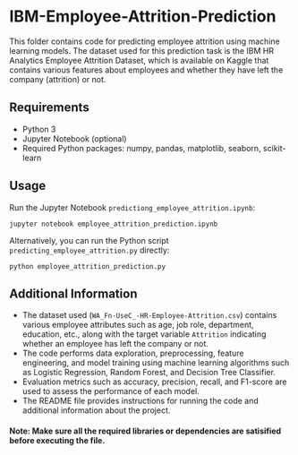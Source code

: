 # IBM-Employee-Attrition-Prediction
This folder contains code for predicting employee attrition using machine learning models. The dataset used for this prediction task is the IBM HR Analytics Employee Attrition Dataset, which is available on Kaggle that contains various features about employees and whether they have left the company (attrition) or not.

## Requirements
- Python 3
- Jupyter Notebook (optional)
- Required Python packages: numpy, pandas, matplotlib, seaborn, scikit-learn


## Usage
Run the Jupyter Notebook `predictiong_employee_attrition.ipynb`:
   ```
   jupyter notebook employee_attrition_prediction.ipynb
   ```
   Alternatively, you can run the Python script `predicting_employee_attrition.py` directly:
   ```
   python employee_attrition_prediction.py
   ```


## Additional Information
- The dataset used (`WA_Fn-UseC_-HR-Employee-Attrition.csv`) contains various employee attributes such as age, job role, department, education, etc., along with the target variable `Attrition` indicating whether an employee has left the company or not.
- The code performs data exploration, preprocessing, feature engineering, and model training using machine learning algorithms such as Logistic Regression, Random Forest, and Decision Tree Classifier.
- Evaluation metrics such as accuracy, precision, recall, and F1-score are used to assess the performance of each model.
- The README file provides instructions for running the code and additional information about the project.

#### Note: Make sure all the required libraries or dependencies are satisified before executing the file.
